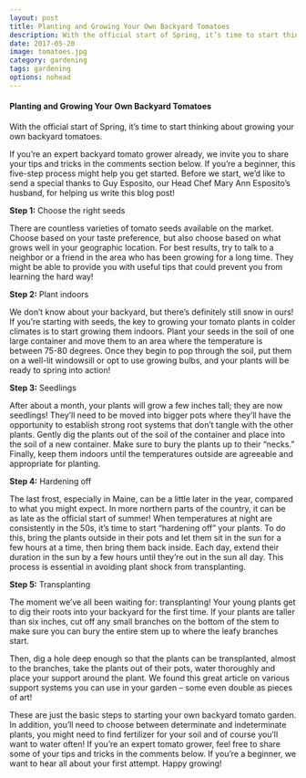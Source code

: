 ```yaml
---
layout: post
title: Planting and Growing Your Own Backyard Tomatoes
description: With the official start of Spring, it’s time to start thinking about growing your own backyard tomatoes.
date: 2017-05-20
image: tomatoes.jpg
category: gardening
tags: gardening
options: nohead
---
```


#### Planting and Growing Your Own Backyard Tomatoes
With the official start of Spring, it’s time to start thinking about growing your own backyard tomatoes.

If you’re an expert backyard tomato grower already, we invite you to share your tips and tricks in the comments section below. If you’re a beginner, this five-step process might help you get started. Before we start, we’d like to send a special thanks to Guy Esposito, our Head Chef Mary Ann Esposito’s husband, for helping us write this blog post!
<br>

**Step 1:** Choose the right seeds
<br>

There are countless varieties of tomato seeds available on the market. Choose based on your taste preference, but also choose based on what grows well in your geographic location. For best results, try to talk to a neighbor or a friend in the area who has been growing for a long time. They might be able to provide you with useful tips that could prevent you from learning the hard way!
<br>

**Step 2:** Plant indoors
<br>

We don’t know about your backyard, but there’s definitely still snow in ours! If you’re starting with seeds, the key to growing your tomato plants in colder climates is to start growing them indoors. Plant your seeds in the soil of one large container and move them to an area where the temperature is between 75-80 degrees. Once they begin to pop through the soil, put them on a well-lit windowsill or opt to use growing bulbs, and your plants will be ready to spring into action!
<br>

**Step 3:** Seedlings
<br>

After about a month, your plants will grow a few inches tall; they are now seedlings! They’ll need to be moved into bigger pots where they’ll have the opportunity to establish strong root systems that don’t tangle with the other plants. Gently dig the plants out of the soil of the container and place into the soil of a new container. Make sure to bury the plants up to their “necks.” Finally, keep them indoors until the temperatures outside are agreeable and appropriate for planting.
<br>

**Step 4:** Hardening off
<br>

The last frost, especially in Maine, can be a little later in the year, compared to what you might expect. In more northern parts of the country, it can be as late as the official start of summer!
When temperatures at night are consistently in the 50s, it’s time to start “hardening off” your plants. To do this, bring the plants outside in their pots and let them sit in the sun for a few hours at a time, then bring them back inside. Each day, extend their duration in the sun by a few hours until they’re out in the sun all day. This process is essential in avoiding plant shock from transplanting.
<br>

**Step 5:** Transplanting
<br>

The moment we’ve all been waiting for: transplanting! Your young plants get to dig their roots into your backyard for the first time.
If your plants are taller than six inches, cut off any small branches on the bottom of the stem to make sure you can bury the entire stem up to where the leafy branches start.

Then, dig a hole deep enough so that the plants can be transplanted, almost to the branches, take the plants out of their pots, water thoroughly and place your support around the plant. We found this great article on various support systems you can use in your garden – some even double as pieces of art!

These are just the basic steps to starting your own backyard tomato garden. In addition, you’ll need to choose between determinate and indeterminate plants, you might need to find fertilizer for your soil and of course you’ll want to water often!
If you’re an expert tomato grower, feel free to share some of your tips and tricks in the comments below. If you’re a beginner, we want to hear all about your first attempt. Happy growing!
